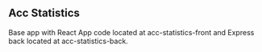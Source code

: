 ## Acc Statistics

Base app with React App code located at acc-statistics-front and Express back located at acc-statistics-back.

